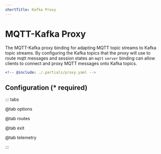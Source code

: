 ```yaml
---
shortTitle: Kafka Proxy
---
```


# MQTT-Kafka Proxy

The MQTT-Kafka proxy binding for adapting MQTT topic streams to Kafka topic streams. By configuring the Kafka topics that the proxy will use to route mqtt messages and session states an `mqtt` `server` binding can allow clients to connect and proxy MQTT messages onto Kafka topics.

```yaml {3}
<!-- @include: ./.partials/proxy.yaml -->
```

## Configuration (\* required)

::: tabs

@tab options

<!-- @include: ./.partials/proxy-options.md -->

@tab routes

<!-- @include: ./.partials/proxy-routes.md -->

@tab exit

<!-- @include: ../.partials/exit.md -->

@tab telemetry

<!-- @include: ../.partials/telemetry.md -->

:::